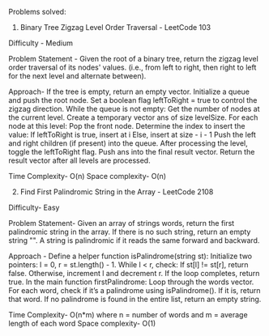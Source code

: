 Problems solved:

1. Binary Tree Zigzag Level Order Traversal - LeetCode 103

Difficulty - Medium 

Problem Statement - 
Given the root of a binary tree, return the zigzag level order traversal of its nodes' values. (i.e., from left to right, then right to left for the next level and alternate between).

Approach- 
If the tree is empty, return an empty vector.
Initialize a queue and push the root node.
Set a boolean flag leftToRight = true to control the zigzag direction.
While the queue is not empty:
    Get the number of nodes at the current level.
    Create a temporary vector ans of size levelSize.
    For each node at this level:
        Pop the front node.
        Determine the index to insert the value:
            If leftToRight is true, insert at i
            Else, insert at size - i - 1
        Push the left and right children (if present) into the queue.
    After processing the level, toggle the leftToRight flag.
    Push ans into the final result vector.
Return the result vector after all levels are processed.

Time Complexity- O(n)
Space complexity- O(n)

2. Find First Palindromic String in the Array - LeetCode 2108

Difficulty- Easy

Problem Statement- 
Given an array of strings words, return the first palindromic string in the array. If there is no such string, return an empty string "".
A string is palindromic if it reads the same forward and backward.

Approach - 
Define a helper function isPalindrome(string st):
    Initialize two pointers: l = 0, r = st.length() - 1.
    While l < r, check:
        If st[l] != st[r], return false.
        Otherwise, increment l and decrement r.
    If the loop completes, return true.
In the main function firstPalindrome:
    Loop through the words vector.
    For each word, check if it’s a palindrome using isPalindrome().
    If it is, return that word.
    If no palindrome is found in the entire list, return an empty string.
    
Time Complexity- O(n*m) where n = number of words and m = average length of each word
Space complexity- O(1)
